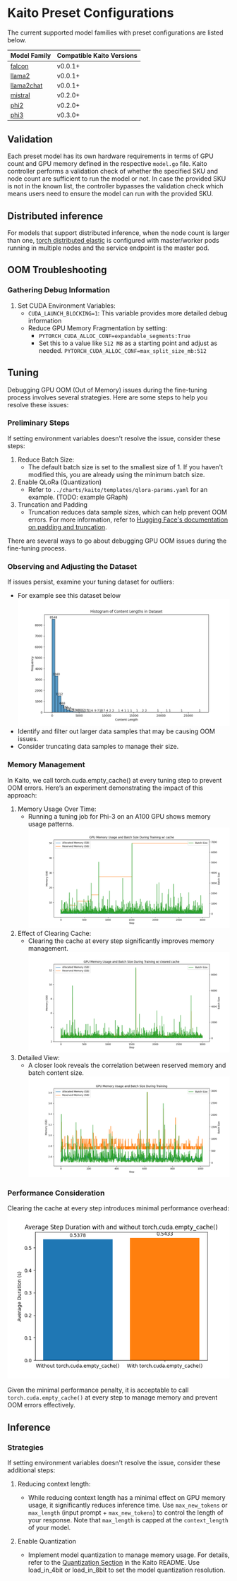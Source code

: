 # Kaito Preset Configurations
The current supported model families with preset configurations are listed below.

| Model Family                      | Compatible Kaito Versions |
|-----------------------------------|---------------------------|
| [falcon](./models/falcon)         | v0.0.1+|
| [llama2](./models/llama2)         | v0.0.1+|
| [llama2chat](./models/llama2chat) | v0.0.1+|
| [mistral](./models/mistral)       | v0.2.0+|
| [phi2](./models/phi2)             | v0.2.0+|
| [phi3](./models/phi3)             | v0.3.0+|

## Validation
Each preset model has its own hardware requirements in terms of GPU count and GPU memory defined in the respective `model.go` file. Kaito controller performs a validation check of whether the specified SKU and node count are sufficient to run the model or not. In case the provided SKU is not in the known list, the controller bypasses the validation check which means users need to ensure the model can run with the provided SKU. 

## Distributed inference

For models that support distributed inference, when the node count is larger than one, [torch distributed elastic](https://pytorch.org/docs/stable/distributed.elastic.html) is configured with master/worker pods running in multiple nodes and the service endpoint is the master pod.

## OOM Troubleshooting

### Gathering Debug Information
1. Set CUDA Environment Variables:
   - `CUDA_LAUNCH_BLOCKING=1`: This variable provides more detailed debug information
   - Reduce GPU Memory Fragmentation by setting:
      - `PYTORCH_CUDA_ALLOC_CONF=expandable_segments:True`
      - Set this to a value like `512 MB` as a starting point and adjust as needed. `PYTORCH_CUDA_ALLOC_CONF=max_split_size_mb:512` 

## Tuning
Debugging GPU OOM (Out of Memory) issues during the fine-tuning process involves several strategies. Here are some steps to help you resolve these issues:



### Preliminary Steps
If setting environment variables doesn't resolve the issue, consider these steps:
1. Reduce Batch Size: 
   - The default batch size is set to the smallest size of 1. If you haven't modified this, you are already using the minimum batch size.
2. Enable QLoRa (Quantization)
   - Refer to `../charts/kaito/templates/qlora-params.yaml` for an example. (TODO: example GRaph)
3. Truncation and Padding
   - Truncation reduces data sample sizes, which can help prevent OOM errors. For more information, refer to [Hugging Face's documentation on padding and truncation](https://huggingface.co/docs/transformers/en/pad_truncation).

There are several ways to go about debugging GPU OOM issues during the fine-tuning process. 


### Observing and Adjusting the Dataset

If issues persist, examine your tuning dataset for outliers:
- For example see this dataset below ![img.png](dataset_sizes.png)
- Identify and filter out larger data samples that may be causing OOM issues.
- Consider truncating data samples to manage their size.

### Memory Management

In Kaito, we call torch.cuda.empty_cache() at every tuning step to prevent OOM errors. Here’s an experiment demonstrating the impact of this approach:

1. Memory Usage Over Time:
   - Running a tuning job for Phi-3 on an A100 GPU shows memory usage patterns. ![mem_usage_no_cache_clear.png](mem_usage_no_cache_clear.png)
2. Effect of Clearing Cache: 
   - Clearing the cache at every step significantly improves memory management. ![mem_usage_cache_clear_1.png](mem_usage_cache_clear_1.png)
3. Detailed View: 
   - A closer look reveals the correlation between reserved memory and batch content size. ![mem_usage_cache_clear_2.png](mem_usage_cache_clear_2.png)

### Performance Consideration 
Clearing the cache at every step introduces minimal performance overhead:
![img_3.png](cache_clearing_performance.png)

Given the minimal performance penalty, it is acceptable to call `torch.cuda.empty_cache()` at every step to manage memory and prevent OOM errors effectively.


## Inference

### Strategies
If setting environment variables doesn't resolve the issue, consider these additional steps:

1. Reducing context length:
   - While reducing context length has a minimal effect on GPU memory usage, it significantly reduces inference time. 
   Use `max_new_tokens` or `max_length` (input prompt + `max_new_tokens`) to control the length of your response. 
   Note that `max_length` is capped at the `context_length` of your model.

2. Enable Quantization 
   - Implement model quantization to manage memory usage. For details, refer to the [Quantization Section](https://github.com/Azure/kaito/blob/main/README.md#modify-to-enable-4-bit-quantization) 
   in the Kaito README. Use load_in_4bit or load_in_8bit to set the model quantization resolution.

